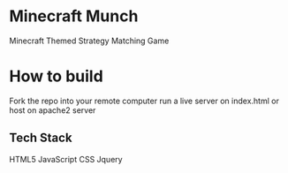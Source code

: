# Minecraft Munch
Minecraft Themed Strategy Matching Game


# How to build
Fork the repo into your remote computer
run a live server on index.html or host on apache2 server

## Tech Stack
HTML5
JavaScript
CSS
Jquery

